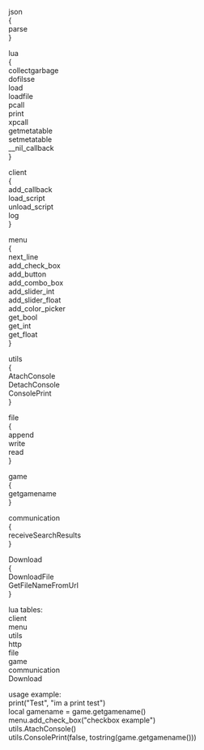 json  
  {  
  parse  
  }  

lua  
  {  
  collectgarbage  
  dofilsse  
  load  
  loadfile  
  pcall  
  print  
  xpcall  
  getmetatable  
  setmetatable  
  __nil_callback  
  }  

client  
  {  
  add_callback  
  load_script  
  unload_script  
  log  
  }  

menu  
  {  
  next_line  
  add_check_box  
  add_button  
  add_combo_box  
  add_slider_int  
  add_slider_float  
  add_color_picker  
  get_bool  
  get_int  
  get_float  
  }  

utils  
  {  
  AtachConsole  
  DetachConsole  
  ConsolePrint  
  }  

file  
  {  
  append  
  write  
  read  
  }  

game  
  {  
  getgamename  
  }  

communication  
  {  
  receiveSearchResults  
  }  

Download  
  {  
  DownloadFile  
  GetFileNameFromUrl  
  }  

lua tables:  
  client  
  menu  
  utils  
  http  
  file  
  game  
  communication  
  Download  

usage example:  
  print("Test", "im a print test")  
  local gamename = game.getgamename()  
  menu.add_check_box("checkbox example")  
  utils.AtachConsole()  
  utils.ConsolePrint(false, tostring(game.getgamename()))
